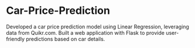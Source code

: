 # Car-Price-Prediction
Developed a car price prediction model using Linear Regression, leveraging data from Quikr.com. Built a web application with Flask to provide user-friendly predictions based on car details.
